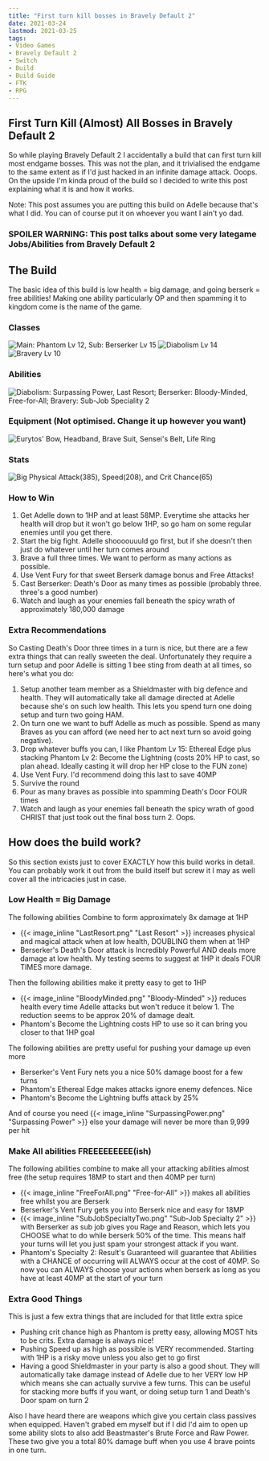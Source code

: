 ```yaml
---
title: "First turn kill bosses in Bravely Default 2"
date: 2021-03-24
lastmod: 2021-03-25
tags:
- Video Games
- Bravely Default 2
- Switch
- Build
- Build Guide
- FTK
- RPG
---
```

## First Turn Kill (Almost) All Bosses in Bravely Default 2

So while playing Bravely Default 2 I accidentally a build that can first turn kill most endgame bosses. This was not the plan, and it trivialised the endgame to the same extent as if I'd just hacked in an infinite damage attack. Ooops. On the upside I'm kinda proud of the build so I decided to write this post explaining what it is and how it works.

Note: This post assumes you are putting this build on Adelle because that's what I did. You can of course put it on whoever you want I ain't yo dad.

### SPOILER WARNING: This post talks about some very lategame Jobs/Abilities from Bravely Default 2

## The Build

The basic idea of this build is low health = big damage, and going berserk = free abilities! Making one ability particularly OP and then spamming it to kingdom come is the name of the game.

### Classes

![Main: Phantom Lv 12, Sub: Berserker Lv 15](ActiveJobs.png)
![Diabolism Lv 14](DiabolismJob.png)
![Bravery Lv 10](BraveryJob.png)

### Abilities

![Diabolism: Surpassing Power, Last Resort; Berserker: Bloody-Minded, Free-for-All; Bravery: Sub-Job Speciality 2](PassiveAbilities.png)

### Equipment (Not optimised. Change it up however you want)

![Eurytos' Bow, Headband, Brave Suit, Sensei's Belt, Life Ring](Equipment.png)

### Stats

![Big Physical Attack(385), Speed(208), and Crit Chance(65)](Stats.png)

### How to Win

1. Get Adelle down to 1HP and at least 58MP. Everytime she attacks her health will drop but it won't go below 1HP, so go ham on some regular enemies until you get there.
1. Start the big fight. Adelle shoooouuuld go first, but if she doesn't then just do whatever until her turn comes around
1. Brave a full three times. We want to perform as many actions as possible.
1. Use Vent Fury for that sweet Berserk damage bonus and Free Attacks!
1. Cast Berserker: Death's Door as many times as possible (probably three. three's a good number)
1. Watch and laugh as your enemies fall beneath the spicy wrath of approximately 180,000 damage

### Extra Recommendations

So Casting Death's Door three times in a turn is nice, but there are a few extra things that can really sweeten the deal. Unfortunately they require a turn setup and poor Adelle is sitting 1 bee sting from death at all times, so here's what you do:

1. Setup another team member as a Shieldmaster with big defence and health. They will automatically take all damage directed at Adelle because she's on such low health. This lets you spend turn one doing setup and turn two going HAM.
1. On turn one we want to buff Adelle as much as possible. Spend as many Braves as you can afford (we need her to act next turn so avoid going negative).
1. Drop whatever buffs you can, I like Phantom Lv 15: Ethereal Edge plus stacking Phantom Lv 2: Become the Lightning (costs 20% HP to cast, so plan ahead. Ideally casting it will drop her HP close to the FUN zone)
1. Use Vent Fury. I'd recommend doing this last to save 40MP
1. Survive the round
1. Pour as many braves as possible into spamming Death's Door FOUR times
1. Watch and laugh as your enemies fall beneath the spicy wrath of good CHRIST that just took out the final boss turn 2. Oops.

## How does the build work?

So this section exists just to cover EXACTLY how this build works in detail. You can probably work it out from the build itself but screw it I may as well cover all the intricacies just in case.

### Low Health = Big Damage

The following abilities Combine to form approximately 8x damage at 1HP

- {{< image_inline "LastResort.png" "Last Resort" >}} increases physical and magical attack when at low health, DOUBLING them when at 1HP
- Berserker's Death's Door attack is Incredibly Powerful AND deals more damage at low health. My testing seems to suggest at 1HP it deals FOUR TIMES more damage.

Then the following abilities make it pretty easy to get to 1HP

- {{< image_inline "BloodyMinded.png" "Bloody-Minded" >}} reduces health every time Adelle attacks but won't reduce it below 1. The reduction seems to be approx 20% of damage dealt.
- Phantom's Become the Lightning costs HP to use so it can bring you closer to that 1HP goal

The following abilities are pretty useful for pushing your damage up even more

- Berserker's Vent Fury nets you a nice 50% damage boost for a few turns
- Phantom's Ethereal Edge makes attacks ignore enemy defences. Nice
- Phantom's Become the Lightning buffs attack by 25%

And of course you need {{< image_inline "SurpassingPower.png" "Surpassing Power" >}} else your damage will never be more than 9,999 per hit

### Make All abilities FREEEEEEEEE(ish)

The following abilities combine to make all your attacking abilities almost free (the setup requires 18MP to start and then 40MP per turn)

- {{< image_inline "FreeForAll.png" "Free-for-All" >}} makes all abilities free whilst you are Berserk
- Berserker's Vent Fury gets you into Berserk nice and easy for 18MP
- {{< image_inline "SubJobSpecialtyTwo.png" "Sub-Job Specialty 2" >}} with Berserker as sub job gives you Rage and Reason, which lets you CHOOSE what to do while berserk 50% of the time. This means half your turns will let you just spam your strongest attack if you want.
- Phantom's Specialty 2: Result's Guaranteed will guarantee that Abilities with a CHANCE of occurring will ALWAYS occur at the cost of 40MP. So now you can ALWAYS choose your actions when berserk as long as you have at least 40MP at the start of your turn

### Extra Good Things

This is just a few extra things that are included for that little extra spice

- Pushing crit chance high as Phantom is pretty easy, allowing MOST hits to be crits. Extra damage is always nice!
- Pushing Speed up as high as possible is VERY recommended. Starting with 1HP is a risky move unless you also get to go first
- Having a good Shieldmaster in your party is also a good shout. They will automatically take damage instead of Adelle due to her VERY low HP which means she can actually survive a few turns. This can be useful for stacking more buffs if you want, or doing setup turn 1 and Death's Door spam on turn 2

Also I have heard there are weapons which give you certain class passives when equipped. Haven't grabed em myself but if I did I'd aim to open up some ability slots to also add Beastmaster's Brute Force and Raw Power. These two give you a total 80% damage buff when you use 4 brave points in one turn.
